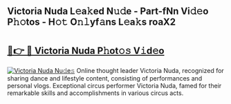 ## Victoria Nuda L𝚎a𝚔ed N𝚞𝚍e - Part-fNn Vi𝚍𝚎o P𝚑𝚘tos - H𝚘𝚝 O𝚗𝚕yf𝚊ns L𝚎a𝚔s roaX2

# <h2><a href="http://kfewow6.oniu.top/?m=Victoria+Nuda">🔗👉 🔴 Victoria Nuda P𝚑ot𝚘𝚜 V𝚒d𝚎o</a></h2>

[![Victoria Nuda Nu𝚍e𝚜](https://i.imgur.com/0qMVB7G.gif)](http://kfewow6.oniu.top/?m=Victoria+Nuda)
Online thought leader Victoria Nuda, recognized for sharing dance and lifestyle content, consisting of performances and personal vlogs. Exceptional circus performer Victoria Nuda, famed for their remarkable skills and accomplishments in various circus acts.  
